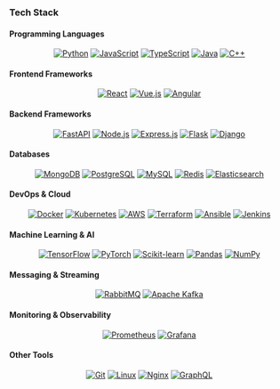 ### Tech Stack

#### Programming Languages
<div align="center">
  <a href="https://www.python.org"><img src="https://img.shields.io/badge/Python-3776AB?style=for-the-badge&logo=python&logoColor=white" alt="Python" /></a>
  <a href="https://developer.mozilla.org/en-US/docs/Web/JavaScript"><img src="https://img.shields.io/badge/JavaScript-F7DF1E?style=for-the-badge&logo=javascript&logoColor=black" alt="JavaScript" /></a>
  <a href="https://www.typescriptlang.org"><img src="https://img.shields.io/badge/TypeScript-3178C6?style=for-the-badge&logo=typescript&logoColor=white" alt="TypeScript" /></a>
  <a href="https://www.java.com"><img src="https://img.shields.io/badge/Java-007396?style=for-the-badge&logo=java&logoColor=white" alt="Java" /></a>
  <a href="https://isocpp.org"><img src="https://img.shields.io/badge/C%2B%2B-00599C?style=for-the-badge&logo=c%2B%2B&logoColor=white" alt="C++" /></a>
</div>

#### Frontend Frameworks
<div align="center">
  <a href="https://react.dev"><img src="https://img.shields.io/badge/React-61DAFB?style=for-the-badge&logo=react&logoColor=black" alt="React" /></a>
  <a href="https://vuejs.org"><img src="https://img.shields.io/badge/Vue.js-4FC08D?style=for-the-badge&logo=vue.js&logoColor=white" alt="Vue.js" /></a>
  <a href="https://angular.io"><img src="https://img.shields.io/badge/Angular-DD0031?style=for-the-badge&logo=angular&logoColor=white" alt="Angular" /></a>
</div>

#### Backend Frameworks
<div align="center">
  <a href="https://fastapi.tiangolo.com"><img src="https://img.shields.io/badge/FastAPI-009688?style=for-the-badge&logo=fastapi&logoColor=white" alt="FastAPI" /></a>
  <a href="https://nodejs.org"><img src="https://img.shields.io/badge/Node.js-339933?style=for-the-badge&logo=nodedotjs&logoColor=white" alt="Node.js" /></a>
  <a href="https://expressjs.com"><img src="https://img.shields.io/badge/Express.js-000000?style=for-the-badge&logo=express&logoColor=white" alt="Express.js" /></a>
  <a href="https://flask.palletsprojects.com"><img src="https://img.shields.io/badge/Flask-000000?style=for-the-badge&logo=flask&logoColor=white" alt="Flask" /></a>
  <a href="https://www.djangoproject.com"><img src="https://img.shields.io/badge/Django-092E20?style=for-the-badge&logo=django&logoColor=white" alt="Django" /></a>
</div>

#### Databases
<div align="center">
  <a href="https://www.mongodb.com"><img src="https://img.shields.io/badge/MongoDB-47A248?style=for-the-badge&logo=mongodb&logoColor=white" alt="MongoDB" /></a>
  <a href="https://www.postgresql.org"><img src="https://img.shields.io/badge/PostgreSQL-4169E1?style=for-the-badge&logo=postgresql&logoColor=white" alt="PostgreSQL" /></a>
  <a href="https://www.mysql.com"><img src="https://img.shields.io/badge/MySQL-4479A1?style=for-the-badge&logo=mysql&logoColor=white" alt="MySQL" /></a>
  <a href="https://redis.io"><img src="https://img.shields.io/badge/Redis-DC382D?style=for-the-badge&logo=redis&logoColor=white" alt="Redis" /></a>
  <a href="https://www.elastic.co/elasticsearch"><img src="https://img.shields.io/badge/Elasticsearch-005571?style=for-the-badge&logo=elasticsearch&logoColor=white" alt="Elasticsearch" /></a>
</div>

#### DevOps & Cloud
<div align="center">
  <a href="https://www.docker.com"><img src="https://img.shields.io/badge/Docker-2496ED?style=for-the-badge&logo=docker&logoColor=white" alt="Docker" /></a>
  <a href="https://kubernetes.io"><img src="https://img.shields.io/badge/Kubernetes-326CE5?style=for-the-badge&logo=kubernetes&logoColor=white" alt="Kubernetes" /></a>
  <a href="https://aws.amazon.com"><img src="https://img.shields.io/badge/AWS-232F3E?style=for-the-badge&logo=amazonaws&logoColor=white" alt="AWS" /></a>
  <a href="https://www.terraform.io"><img src="https://img.shields.io/badge/Terraform-623CE4?style=for-the-badge&logo=terraform&logoColor=white" alt="Terraform" /></a>
  <a href="https://www.ansible.com"><img src="https://img.shields.io/badge/Ansible-EE0000?style=for-the-badge&logo=ansible&logoColor=white" alt="Ansible" /></a>
  <a href="https://www.jenkins.io"><img src="https://img.shields.io/badge/Jenkins-D24939?style=for-the-badge&logo=jenkins&logoColor=white" alt="Jenkins" /></a>
</div>

#### Machine Learning & AI
<div align="center">
  <a href="https://www.tensorflow.org"><img src="https://img.shields.io/badge/TensorFlow-EB5B2C?style=for-the-badge&logo=tensorflow&logoColor=white" alt="TensorFlow" /></a>
  <a href="https://pytorch.org"><img src="https://img.shields.io/badge/PyTorch-EE4C2C?style=for-the-badge&logo=pytorch&logoColor=white" alt="PyTorch" /></a>
  <a href="https://scikit-learn.org"><img src="https://img.shields.io/badge/Scikit--learn-F7931E?style=for-the-badge&logo=scikit-learn&logoColor=white" alt="Scikit-learn" /></a>
  <a href="https://pandas.pydata.org"><img src="https://img.shields.io/badge/Pandas-150458?style=for-the-badge&logo=pandas&logoColor=white" alt="Pandas" /></a>
  <a href="https://numpy.org"><img src="https://img.shields.io/badge/NumPy-013243?style=for-the-badge&logo=numpy&logoColor=white" alt="NumPy" /></a>
</div>

#### Messaging & Streaming
<div align="center">
  <a href="https://www.rabbitmq.com"><img src="https://img.shields.io/badge/RabbitMQ-FF6600?style=for-the-badge&logo=rabbitmq&logoColor=white" alt="RabbitMQ" /></a>
  <a href="https://kafka.apache.org"><img src="https://img.shields.io/badge/Apache_Kafka-231F20?style=for-the-badge&logo=apachekafka&logoColor=white" alt="Apache Kafka" /></a>
</div>

#### Monitoring & Observability
<div align="center">
  <a href="https://prometheus.io"><img src="https://img.shields.io/badge/Prometheus-E6522C?style=for-the-badge&logo=prometheus&logoColor=white" alt="Prometheus" /></a>
  <a href="https://grafana.com"><img src="https://img.shields.io/badge/Grafana-F46800?style=for-the-badge&logo=grafana&logoColor=white" alt="Grafana" /></a>
</div>

#### Other Tools
<div align="center">
  <a href="https://git-scm.com"><img src="https://img.shields.io/badge/Git-F05032?style=for-the-badge&logo=git&logoColor=white" alt="Git" /></a>
  <a href="https://www.linux.org"><img src="https://img.shields.io/badge/Linux-FCC624?style=for-the-badge&logo=linux&logoColor=black" alt="Linux" /></a>
  <a href="https://nginx.org"><img src="https://img.shields.io/badge/Nginx-009639?style=for-the-badge&logo=nginx&logoColor=white" alt="Nginx" /></a>
  <a href="https://graphql.org"><img src="https://img.shields.io/badge/GraphQL-E10098?style=for-the-badge&logo=graphql&logoColor=white" alt="GraphQL" /></a>
</div>
